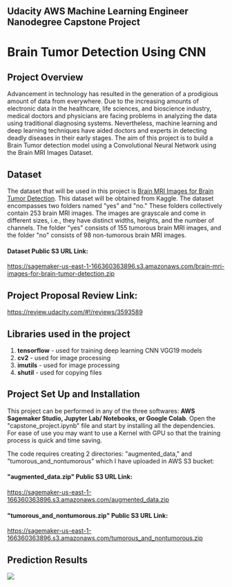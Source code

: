 ## Udacity AWS Machine Learning Engineer Nanodegree Capstone Project

# Brain Tumor Detection Using CNN

## Project Overview
Advancement in technology has resulted in the generation of a prodigious amount of data from everywhere. Due to the increasing amounts of electronic data in the healthcare, life sciences, and bioscience industry, medical doctors and physicians are facing problems in analyzing the data using traditional diagnosing systems. Nevertheless, machine learning and deep learning techniques have aided doctors and experts in detecting deadly diseases in their early stages.
The aim of this project is to build a Brain Tumor detection model using a Convolutional Neural Network using the Brain MRI Images Dataset.

## Dataset 
The dataset that will be used in this project is [Brain MRI Images for Brain Tumor Detection](https://www.kaggle.com/datasets/navoneel/brain-mri-images-for-brain-tumor-detection). This dataset will be obtained from Kaggle. The dataset encompasses two folders named "yes" and "no." These folders collectively contain 253 brain MRI images. The images are grayscale and come in different sizes, i.e., they have distinct widths, heights, and the number of channels. The folder "yes" consists of 155 tumorous brain MRI images, and the folder "no" consists of 98 non-tumorous brain MRI images.

#### Dataset Public S3 URL Link: 
https://sagemaker-us-east-1-166360363896.s3.amazonaws.com/brain-mri-images-for-brain-tumor-detection.zip

## Project Proposal Review Link:
https://review.udacity.com/#!/reviews/3593589

## Libraries used in the project
1. **tensorflow** - used for training deep learning CNN VGG19 models
2. **cv2** - used for image processing
3. **imutils** - used for image processing
4. **shutil** - used for copying files

## Project Set Up and Installation
This project can be performed in any of the three softwares: **AWS Sagemaker Studio, Jupyter Lab/ Notebooks, or Google Colab**. Open the "capstone_project.ipynb" file and start by installing all the dependencies. For ease of use you may want to use a Kernel with GPU so that the training process is quick and time saving. 

The code requires creating 2 directories: "augmented_data," and "tumorous_and_nontumorous" which I have uploaded in AWS S3 bucket:

#### "augmented_data.zip" Public S3 URL Link: 
https://sagemaker-us-east-1-166360363896.s3.amazonaws.com/augmented_data.zip

#### "tumorous_and_nontumorous.zip" Public S3 URL Link: 
https://sagemaker-us-east-1-166360363896.s3.amazonaws.com/tumorous_and_nontumorous.zip

## Prediction Results
<img src="https://raw.githubusercontent.com/kanchitank/AWS-MLE-Nanodegree-Capstone/main/outputs/predictions.jpeg">

